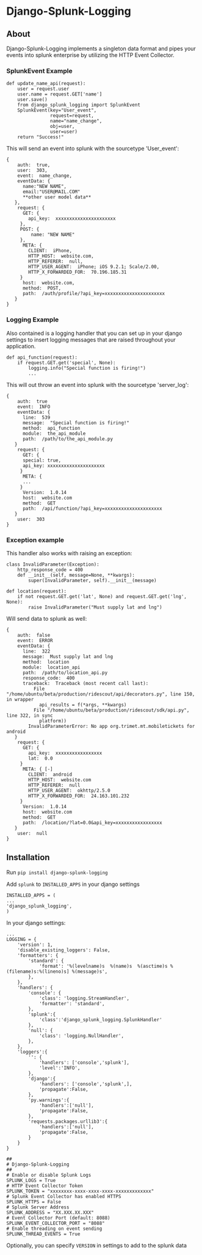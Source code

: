 # Django-Splunk-Logging

## About
Django-Splunk-Logging implements a singleton data format and pipes your events into splunk enterprise by utilizing the HTTP Event Collector.

### SplunkEvent Example
```
def update_name_api(request):
    user = request.user
    user.name = request.GET['name']
    user.save()
    from django_splunk_logging import SplunkEvent
    SplunkEvent(key="User_event",
                request=request,
                name="name_change",
                obj=user,
                user=user)
    return "Success!"
```

This will send an event into splunk with the sourcetype 'User_event':
```
{
    auth:  true,
    user:  303,
    event:  name_change,
    eventData: {
      name:"NEW NAME",
      email:"USER@MAIL.COM"
      **other user model data**
   },
    request: {
      GET: {
        api_key:  xxxxxxxxxxxxxxxxxxxxxx 
     },
     POST: {
         name: "NEW NAME"
     },
      META: {
        CLIENT:  iPhone,
        HTTP_HOST:  website.com,
        HTTP_REFERER:  null,
        HTTP_USER_AGENT:  iPhone; iOS 9.2.1; Scale/2.00,
        HTTP_X_FORWARDED_FOR:  70.196.185.31 
     } 
      host:  website.com,
      method:  POST,
      path:  /auth/profile/?api_key=xxxxxxxxxxxxxxxxxxxxxx 
   } 
}
```

### Logging Example
Also contained is a logging handler that you can set up in your django settings to insert logging messages that are raised throughout your application.
```
def api_function(request):
    if request.GET.get('special', None):
        logging.info("Special function is firing!")
        ...
```
This will out throw an event into splunk with the sourcetype 'server_log':
```
{
    auth:  true
    event:  INFO 
    eventData: {
      line:  539 
      message:  "Special function is firing!"
      method:  api_function 
      module:  the_api_module 
      path:  /path/to/the_api_module.py
   } 
    request: {
      GET: { 
      special: true,
      api_key: xxxxxxxxxxxxxxxxxxxxx
     } 
      META: {
      ... 
     } 
      Version:  1.0.14 
      host:  website.com 
      method:  GET 
      path:  /api/function/?api_key=xxxxxxxxxxxxxxxxxxxxx 
   } 
    user:  303 
}
```

### Exception example
This handler also works with raising an exception:
```
class InvalidParameter(Exception):
    http_response_code = 400
    def __init__(self, message=None, **kwargs):
        super(InvalidParameter, self).__init__(message)

def location(request):
    if not request.GET.get('lat', None) and request.GET.get('lng', None):
        raise InvalidParameter("Must supply lat and lng")
```

Will send data to splunk as well:
```
{
    auth:  false 
    event:  ERROR 
    eventData: {
      line:  322 
      message:  Must supply lat and lng
      method:  location
      module:  location_api
      path:  /path/to/location_api.py
      response_code:  400 
      traceback:  Traceback (most recent call last):
          File "/home/ubuntu/beta/production/ridescout/api/decorators.py", line 150, in wrapper
            api_results = f(*args, **kwargs)
          File "/home/ubuntu/beta/production/ridescout/sdk/api.py", line 322, in sync
            platform))
        InvalidParameterError: No app org.trimet.mt.mobiletickets for android
   } 
    request: {
      GET: {
        api_key:  xxxxxxxxxxxxxxxxx 
        lat:  0.0 
     } 
      META: { [-] 
        CLIENT:  android 
        HTTP_HOST:  website.com 
        HTTP_REFERER:  null 
        HTTP_USER_AGENT:  okhttp/2.5.0 
        HTTP_X_FORWARDED_FOR:  24.163.101.232 
     } 
      Version:  1.0.14 
      host:  website.com 
      method:  GET 
      path:  /location/?lat=0.0&api_key=xxxxxxxxxxxxxxxxx 
   } 
    user:  null 
}
```

## Installation
Run `pip install django-splunk-logging`

Add `splunk` to `INSTALLED_APPS` in your django settings
```
INSTALLED_APPS = (
...
'django_splunk_logging',
)
```

In your django settings:
```
...
LOGGING = {
    'version': 1,
    'disable_existing_loggers': False,
    'formatters': {
        'standard': {
            'format': '%(levelname)s  %(name)s  %(asctime)s %(filename)s:%(lineno)s] %(message)s',
        },
    },
    'handlers': {
        'console': {
            'class': 'logging.StreamHandler',
            'formatter': 'standard',
        },
        'splunk':{
            'class':'django_splunk_logging.SplunkHandler'
        },
        'null': {
            'class': 'logging.NullHandler',
        },
    },
    'loggers':{
        '': {
            'handlers': ['console','splunk'],
            'level':'INFO',
        },
        'django':{
            'handlers': ['console','splunk',],
            'propagate':False,
        },
        'py.warnings':{
            'handlers':['null'],
            'propagate':False,
        },
        'requests.packages.urllib3':{
            'handlers':['null'],
            'propagate':False,
        }
    }
}

##
# Django-Splunk-Logging
##
# Enable or disable Splunk Logs
SPLUNK_LOGS = True
# HTTP Event Collector Token
SPLUNK_TOKEN = "xxxxxxxx-xxxx-xxxx-xxxx-xxxxxxxxxxxxx"
# Splunk Event Collector has enabled HTTPS
SPLUNK_HTTPS = False
# Splunk Server Address
SPLUNK_ADDRESS = "XX.XXX.XX.XXX"
# Event Collector Port (default: 8088)
SPLUNK_EVENT_COLLECTOR_PORT = "8088"
# Enable threading on event sending
SPLUNK_THREAD_EVENTS = True
```

Optionally, you can specify `VERSION` in settings to add to the splunk data
